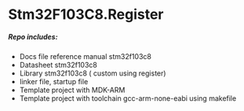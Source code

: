 # Stm32F103C8.Register  
##### Repo includes:
- Docs file reference manual stm32f103c8
- Datasheet stm32f103c8
- Library stm32f103c8 ( custom using register)
- linker file, startup file
- Template project with MDK-ARM
- Template project with toolchain gcc-arm-none-eabi using makefile

